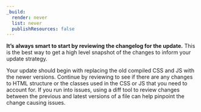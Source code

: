 ```yaml
---
_build:
  render: never
  list: never
  publishResources: false
---
```


**It’s always smart to start by reviewing the changelog for the update.** This is the best way to get a high level snapshot of the changes to inform your update strategy.

Your update should begin with replacing the old compiled CSS and JS with the newer versions. Continue by reviewing to see if there are any changes to HTML structure or the classes used in the CSS or JS that you need to account for. If you run into issues, using a diff tool to review changes between the previous and latest versions of a file can help pinpoint the change causing issues.
